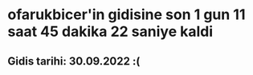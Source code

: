 # ofarukbicer'in gidisine son 1 gun 11 saat 45 dakika 22 saniye kaldi

## Gidis tarihi: 30.09.2022 :(